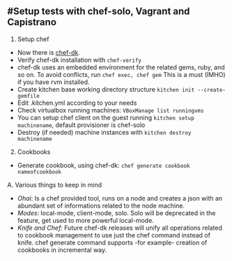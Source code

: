 #Setup tests with chef-solo, Vagrant and Capistrano
---
1. Setup chef 
 * Now there is [chef-dk](http://downloads.chef.io/chef-dk/).
 * Verify chef-dk installation with `chef-verify`
 * chef-dk uses an embedded environment for the related gems, ruby, and so on. To avoid conflicts, run `chef exec, chef gem` This is a must (IMHO) if you have rvm installed. 
 * Create kitchen base working directory structure `kitchen init --create-gemfile`
 * Edit .kitchen.yml according to your needs
 * Check virtualbox running machines: `VBoxManage list runningvms`
 * You can setup chef client on the guest running `kitchen setup machinename`, default provisioner is chef-solo
 * Destroy (if needed) machine instances with `kitchen destroy machinename`

2. Cookbooks
 * Generate cookbook, using chef-dk: `chef generate cookbook nameofcookbook`


A. Various things to keep in mind
 * *Ohai*: Is a chef provided tool, runs on a node and creates a json with an abundant set of informations related to the node machine.
 * *Modes*: local-mode, client-mode, solo. Solo will be deprecated in the feature, get used to more powerful local-mode.
 * *Knife and Chef*: Future chef-dk releases will unify all operations related to cookbook management to use just the chef command instead of knife. chef generate command supports -for example- creation of cookbooks in incremental way.  
